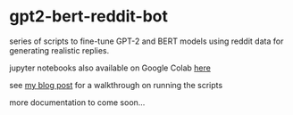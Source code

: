 # gpt2-bert-reddit-bot

series of scripts to fine-tune GPT-2 and BERT models using reddit data for generating realistic replies.

jupyter notebooks also available on Google Colab [here](https://drive.google.com/drive/folders/1by97qt6TBpi_o644uKnYmQE5AJB1ybMK?usp=sharing)

see [my blog post](https://www.bonkerfield.org/2020/02/reddit-bot-gpt2-bert/) for a walkthrough on running the scripts

more documentation to come soon...


